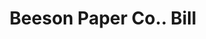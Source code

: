 ---
doi: 10.7916/D8698FPC
date_other: '1890'
date_other_textual: 1890-1899
form: printed ephemera
genre:
- Invoices
name:
- Beeson Paper Co.
object_in_context_url: https://biggert.cul.columbia.edu/items/view/ave_biggert_01464
subject_hierarchical_geographic:
- Pittsburgh, Pennsylvania, United States
subject_name:
- Beeson Paper Co.
title: Beeson Paper Co.. Bill
sort_title: Beeson Paper Co.. Bill
call_number: ave_biggert_01464
coordinates:
- 40.439722222222215,-79.97638888888889
pid: ave_biggert_01464
identifiers: ave_biggert_01464
thumbnail: https://derivativo-1.library.columbia.edu/iiif/2/ldpd:344039/full/!256,256/0/native.jpg
permalink: "/items/ave_biggert_01464/"
layout: iiif-image-page
---